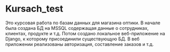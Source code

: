 # Kursach_test
Это курсовая работа по базам данных для магазина оптики.
В начале была создана БД на MSSQL содержащая данные о сотрудниках, клиентах, продукте и т.д.
Потом создано локальное веб-приложение на Django, к которому присоединили существующую БД.
В веб приложении реализованы авторизация, составление заказов и т.д.
